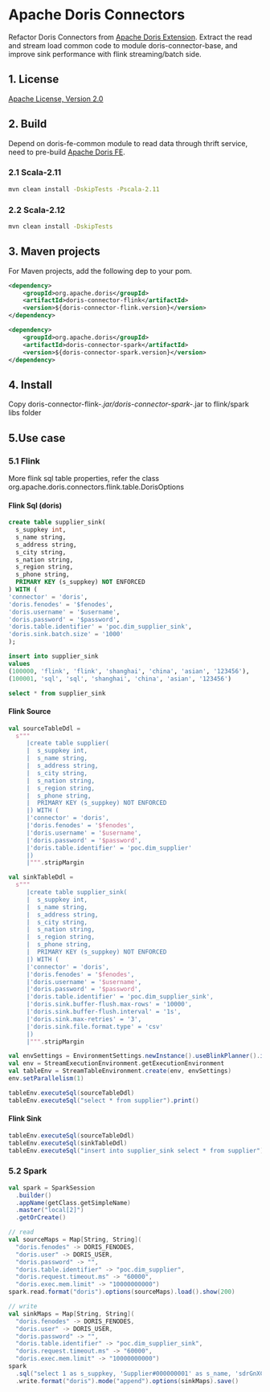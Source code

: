 <!--
Licensed to the Apache Software Foundation (ASF) under one
or more contributor license agreements.  See the NOTICE file
distributed with this work for additional information
regarding copyright ownership.  The ASF licenses this file
to you under the Apache License, Version 2.0 (the
"License"); you may not use this file except in compliance
with the License.  You may obtain a copy of the License at

  http://www.apache.org/licenses/LICENSE-2.0

Unless required by applicable law or agreed to in writing,
software distributed under the License is distributed on an
"AS IS" BASIS, WITHOUT WARRANTIES OR CONDITIONS OF ANY
KIND, either express or implied.  See the License for the
specific language governing permissions and limitations
under the License.
-->

# Apache Doris Connectors
Refactor Doris Connectors from [Apache Doris Extension](https://github.com/apache/incubator-doris/tree/master/extension).
Extract the read and stream load common code to module doris-connector-base, 
and improve sink performance with flink streaming/batch side.

## 1. License
[Apache License, Version 2.0](http://www.apache.org/licenses/LICENSE-2.0)

## 2. Build
 Depend on doris-fe-common module to read data through thrift service, need to pre-build [Apache Doris FE](https://github.com/apache/incubator-doris/tree/master/fe).
### 2.1 Scala-2.11
```bash
mvn clean install -DskipTests -Pscala-2.11
``` 
### 2.2 Scala-2.12
```bash
mvn clean install -DskipTests
``` 

## 3. Maven projects
For Maven projects, add the following dep to your pom.
```xml
<dependency>
    <groupId>org.apache.doris</groupId>
    <artifactId>doris-connector-flink</artifactId>
    <version>${doris-connector-flink.version}</version>
</dependency>
```
```xml
<dependency>
    <groupId>org.apache.doris</groupId>
    <artifactId>doris-connector-spark</artifactId>
    <version>${doris-connector-spark.version}</version>
</dependency>
```

## 4. Install
Copy doris-connector-flink-*.jar/doris-connector-spark-*.jar to flink/spark libs folder

## 5.Use case

### 5.1 Flink
More flink sql table properties, refer the class org.apache.doris.connectors.flink.table.DorisOptions

#### Flink Sql (doris)
```sql
create table supplier_sink(
  s_suppkey int,
  s_name string,
  s_address string,
  s_city string,
  s_nation string,
  s_region string,
  s_phone string,
  PRIMARY KEY (s_suppkey) NOT ENFORCED
) WITH (
'connector' = 'doris',
'doris.fenodes' = '$fenodes',
'doris.username' = '$username',
'doris.password' = '$password',
'doris.table.identifier' = 'poc.dim_supplier_sink',
'doris.sink.batch.size' = '1000'
);

insert into supplier_sink
values
(100000, 'flink', 'flink', 'shanghai', 'china', 'asian', '123456'),
(100001, 'sql', 'sql', 'shanghai', 'china', 'asian', '123456')

select * from supplier_sink
```

#### Flink Source
```scala
val sourceTableDdl =
  s"""
     |create table supplier(
     |  s_suppkey int,
     |  s_name string,
     |  s_address string,
     |  s_city string,
     |  s_nation string,
     |  s_region string,
     |  s_phone string,
     |  PRIMARY KEY (s_suppkey) NOT ENFORCED
     |) WITH (
     |'connector' = 'doris',
     |'doris.fenodes' = '$fenodes',
     |'doris.username' = '$username',
     |'doris.password' = '$password',
     |'doris.table.identifier' = 'poc.dim_supplier'
     |)
     |""".stripMargin

val sinkTableDdl =
  s"""
     |create table supplier_sink(
     |  s_suppkey int,
     |  s_name string,
     |  s_address string,
     |  s_city string,
     |  s_nation string,
     |  s_region string,
     |  s_phone string,
     |  PRIMARY KEY (s_suppkey) NOT ENFORCED
     |) WITH (
     |'connector' = 'doris',
     |'doris.fenodes' = '$fenodes',
     |'doris.username' = '$username',
     |'doris.password' = '$password',
     |'doris.table.identifier' = 'poc.dim_supplier_sink',
     |'doris.sink.buffer-flush.max-rows' = '10000',
     |'doris.sink.buffer-flush.interval' = '1s',
     |'doris.sink.max-retries' = '3',
     |'doris.sink.file.format.type' = 'csv'
     |)
     |""".stripMargin

val envSettings = EnvironmentSettings.newInstance().useBlinkPlanner().inStreamingMode().build()
val env = StreamExecutionEnvironment.getExecutionEnvironment
val tableEnv = StreamTableEnvironment.create(env, envSettings)
env.setParallelism(1)

tableEnv.executeSql(sourceTableDdl)
tableEnv.executeSql("select * from supplier").print()
```

#### Flink Sink
```scala
tableEnv.executeSql(sourceTableDdl)
tableEnv.executeSql(sinkTableDdl)
tableEnv.executeSql("insert into supplier_sink select * from supplier").print()
```

### 5.2 Spark
```scala
val spark = SparkSession
  .builder()
  .appName(getClass.getSimpleName)
  .master("local[2]")
  .getOrCreate()

// read
val sourceMaps = Map[String, String](
  "doris.fenodes" -> DORIS_FENODES,
  "doris.user" -> DORIS_USER,
  "doris.password" -> "",
  "doris.table.identifier" -> "poc.dim_supplier",
  "doris.request.timeout.ms" -> "60000",
  "doris.exec.mem.limit" -> "10000000000")
spark.read.format("doris").options(sourceMaps).load().show(200)

// write
val sinkMaps = Map[String, String](
  "doris.fenodes" -> DORIS_FENODES,
  "doris.user" -> DORIS_USER,
  "doris.password" -> "",
  "doris.table.identifier" -> "poc.dim_supplier_sink",
  "doris.request.timeout.ms" -> "60000",
  "doris.exec.mem.limit" -> "10000000000")
spark
  .sql("select 1 as s_suppkey, 'Supplier#000000001' as s_name, 'sdrGnXCDRcfriBvY0KL,i' as s_address, 'PERU     0' as s_city, 'PERU' as s_nation, 'AMERICA' as s_region, '27-989-741-2988' as s_phone")
  .write.format("doris").mode("append").options(sinkMaps).save()
```